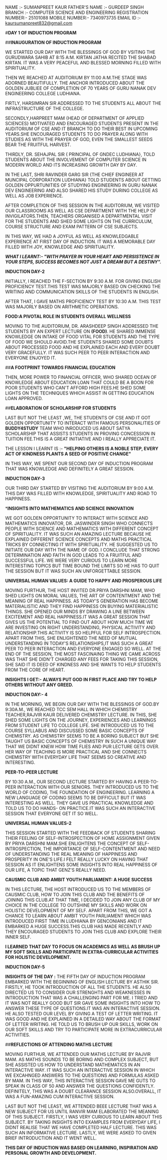 NAME :- SUMANPREET KAUR 
FATHER'S NAME :- GURDEEP SINGH 
BRANCH :- COMPUTER SCIENCE AND ENGINEERING 
REGISTRATION NUMBER:- 25101088
MOBILE NUMBER:- 7340973735
EMAIL ID :- kaursumanpreet832@gmail.com

#**DAY 1 OF INDUCTION PROGRAM**

##**INAUGURATION OF INDUCTION PROGRAM**

WE STARTED OUR DAY WITH THE BLESSINGS OF GOD BY VSITING THE GURUDWARA SAHIB AT 8:15 A:M. KIRTAN JATHA RECITED THE SHABAD KIRTAN. IT WAS A VERY PEACEFUL AND BLESSED MORNING FILLED WITH SPIRITUALITY.

THEN WE REACHED AT AUDITORIUM BY 11:00 A:M.THE STAGE WAS ADORNED BEAUTIFULLY. THE ANCHOR INTRODUCED ABOUT THE GOLDEN JUBLIEE OF COMPLETION OF 70 YEARS OF GURU NANAK DEV ENGINEERING COLLEGE LUDHIANA.

FIRTLY, HARSIMRAN SIR ADDRESSED TO THE STUDENTS ALL ABOUT THE INFRASTRUCTURE OF THE COLLEGE.

SECONDLY,HARPREET MAM {HEAD OF DEPARTMENT OF APPLIED SCIENCES} MOTIVATED AND ENCOURAGED STUDENTS PRESENT IN THE AUDITORIUM OF CSE AND IT BRANCH TO DO THEIR BEST IN UPCOMING YEARS.SHE ENCOURAGED STUDENTS TO DO PRAYER ALONG WITH STUDIES AS WITH THE PRAYER OF GOD, EVEN THE SMALLEST SEEDS BEAR THE FRUITFUL HARVEST.

THIRDLY, DR. SEHAJPAL SIR { PRINCIPAL OF GNDEC LUDHIANA}, TOLD STUDENTS ABOUT THE INVOLVEMENT OF COMPUTER SCIENCE IN MODERN WORLD AND ITS INCREASING GROWTH DAY BY DAY.

IN THE LAST, SHRI RAVINDER GARG SIR {THE CHIEF ENGINEER AT MUNCIPAL CORPORATION LUDHIANA} TOLD STUDENTS ABOUT GETTING GOLDEN OPPURTUNITIES OF STUDYING ENGINEERING IN GURU NANAK DEV ENGINEERING AND ALSO SHARED HIS STUDY DURING COLLEGE AS WELL AS JOB EXPERIENCE.

AFTER COMPLETION OF THIS SESSION IN THE AUDITORIUM, WE VISITED OUR CLASSROOMS AS WELL AS CSE DEPARTMENT WITH THE HELP OF INVIGILATORS.THEN, TEACHERS ORGANISED A DEPARTMENTAL VISIT FOR THE STUDENTS AND SHED SOME LIGHTS ON THE CURRICULUM, COURSE STRUCTURE AND EXAM PATTERN OF CSE SUBJECTS.

IN THIS WAY, WE HAD A JOYFUL AS WELL AS KNOWLEDGABLE EXPERIENCE AT FIRST DAY OF INDUCTION. IT WAS A MEMORABLE DAY FILLED WITH JOY, KNOWLEDGE AND SPIRITUALITY.

***WHAT I LEARNT:- "WITH PRAYER IN YOUR HEART AND PERSISTENCE IN YOUR STEPS, SUCCESS BECOMES NOT JUST A DREAM BUT A DESTINY".***

**INDUCTION DAY-2**

INITIALLY, I REACHED THE F-SECTION BY 9:30 A.M. FOR GIVING ENGLISH PROFICIENCY TEST.THIS TEST WAS MAJORLY BASED ON CHECKING THE WRITING AND COMMUNICATION SKILLS OF THE STUDENTS IN ENGLISH.

AFTER THAT, I GAVE MATHS PROFICIENCY TEST BY 10:30 A.M. THIS TEST WAS MAJORLY BASED ON ARITHMETIC OPERATIONS.

**FOOD:A PIVOTAL ROLE IN STUDENTS OVERALL WELLNESS**

MOVING TO THE AUDITORIUM, DR. ARASHDEEP SINGH ADDRESSED THE STUDENTS BY AN EXPERT LECTURE ON **(FOOD)**. HE SHARED IMMENSE KNOWLEDGE ON INTAKE OF FOOD VITAL FOR STUDENTS AND THE TYPE OF FOOD WE SHOULD AVOID.THE STUDENTS SHARED SOME DOUBTS ABOUT PROCESSED FOOD AND HE EXPLAINED EACH AND EVERY DOUBT VERY GRACEFULLY. IT WAS SUCH PEER TO PEER INTERACTION AND EVERYONE ENJOYED IT.


##**A FOOTPRINT TOWARDS FINANCIAL EDUCATION**


THEN, MORE POWER TO FINANCIAL OFFICER, WHO SHARED OCEAN OF KNOWLEDGE ABOUT EDUCATION LOAN THAT COULD BE A BOON FOR POOR STUDENTS WHO CAN'T AFFORD HIGH FEES.HE SHED SOME LIGHTS ON THE TECHNIQUES WHICH ASSIST IN GETTING EDUCATION LOAN APPROVED.

##**ELABORATION OF SCHOLARSHIP FOR STUDENTS**

LAST BUT NOT THE LEAST ,WE, THE STUDENTS OF CSE AND IT GOT GOLDEN OPPORTUNITY TO INTERACT WITH FAMOUS PERSONALITIES OF **BUDDY4STUDY** TEAM WHO INRODUCED US ABOUT SATYA SCHOLARSHIP THAT ASSISTS STUDENTS IN PROVING CONCESSION IN TUITION FEE.THIS IS A GREAT INITIATIVE AND I REALLY APPRECIATE IT.

THE LESSON I LEARNT IS :-
**"HELPING OTHERS IS A NOBLE STEP, EVERY ACT OF KINDNESS PLANTS A SEED OF POSITIVE CHANGE"**

IN THIS WAY, WE SPENT OUR SECOND DAY OF INDUCTION PROGRAM THAT WAS KNOWLEDGE AND DEFINITELY A GREAT SESSION.

**INDUCTION DAY-3**

OUR THIRD DAY STARTED BY VISITING THE AUDITORIUM BY 9:00 A.M. THIS DAY WAS FILLED WITH KNOWLEDGE, SPIRITUALITY AND ROAD TO HAPPINESS.

***INSIGHTS INTO MATHEMATICS AND SCIENCE INNOVATION**

WE GOT GOLDEN OPPORTUNITY TO INTERACT WITH SCIENCE AND MATHEMATICS INNOVATOR, DR. JASWINDER SINGH WHO CONNECTS PEOPLE WITH SCIENCE AND MATHEMATICS WITH DIFFERENT CONCEPT OF SPIRITUALITY.  IT WAS SUCH AN AMAZING LECTURE BECAUSE HE EXPLAINED DIFFERENT SCIENCE CONCEPTS AND MATHS PRACTICAL TRICKS BY CONNECTING IT WITH SPIRITUALITY. HE SUGGESTED US TO INITIATE OUR DAY WITH THE NAME OF GOD. I CONCLUDE THAT STRONG DETERMINATION AND FAITH IN GOD LEADS TO A FRUITFUL AND SUCCESSFUL LIFE. WE WERE VERY CURIOUS TO LEARN MORE INTERESTING TOPICS BUT TIME BOUND THE LIMITS SO HE HAS TO QUIT THE SESSION BUT IT WAS SUCH AN UNFORGETTABLE SESSION.

**UNIVERSAL HUMAN VALUES: A GUIDE TO HAPPY AND PROSPEROUS LIFE**

MOVING FURTHUR, THE HOST INVITED DR.PRIYA DARSHNI MAM, WHO SHED LIGHTS ON MORAL VALUES, THE ART OF CONTENTMENT AND THE MEANING OF REAL HAPPINESS. AS TODAY'S GENERATION HAS BECOME MATERIALISTIC AND THEY FIND HAPPINESS ON BUYING MATERIALISTIC THINGS. SHE OPENED OUR MINDS BY DRAWING A LINE BETWEEN EXCITEMENT AND REAL HAPPINESS.IT WAS A GREAT SESSION THAT GIVES US THE POTENTIAL TO FIND OUT ABOUT HOW MUCH TIME WE ARE INVESTING ON RIGHT UNDERSTANDING, PHYSICAL ACTIVITY AND RELATIONSHIP.THIS ACTIVITY IS SO HELPFUL FOR SELF INTROSPECTION. APART FROM THIS, SHE ENLIGHTENED THE NEED OF MUTUAL UNDERSTANDING IN TODAY'S RELATIONSHIPS,IT WAS SUCH A GREAT PEER TO PEER INTERACTION AND EVERYONE ENGAGED SO WELL. AT THE END OF THE SESSION, THE MOST FASCINAING THING WE CAME ACROSS WAS THAT SHE DIDN'T CHARGED ANY FEES FOR TAKING THIS SESSION, SHE SAID IT IS DEED OF KINDNESS AND SHE WANTS TO HELP STUDENTS FROM THE CORE OF HEART.

**INSIGHTS I GET:-**
**ALWAYS PUT GOD IN FIRST PLACE AND TRY TO HELP OTHERS WITHOUT ANY GREED.**

**INDUCTION DAY:- 4**

IN THE MORNING, WE BEGIN OUR DAY WITH THE BLESSINGS OF GOD.BY 9:30A.M., WE REACHED TCC SEM HALL IN WHICH CHEMISTRY TEACHER,RAJVIR KAUR DELIVERED CHEMISTRY LECTURE.
IN THIS, SHE SHED SOME LIGHTS ON THE JOURNEY, EXPERIENCES AND LEARNINGS FROM STUDENT LIFE TO COLLEGE LIFE. SHE INTRODUCED US TO THE COURSE SYLLABUS AND DISCUSSED SOME BASIC CONCEPTS OF CHEMISTRY. AS CHEMISTRY SEEMS TO BE A BORING SUBJECT BUT SHE TAUGHT US BASIC CONCEPTS OF CHEMISTRY IN SUCH A UNIQUE WAY THAT WE DIDNT KNEW HOW TIME FLIES AND PUR LECTURE GETS OVER. HER WAY OF TEACHING IS MORE PRACTICAL AND SHE CONNECTS CHEMISTRY WITH EVERYDAY LIFE THAT SEEMS SO CREATIVE AND INTERESTING.

**PEER-TO-PEER LECTURE**

BY 10:30 A.M., OUR SECOND LECTURE STARTED BY HAVING A PEER-TO-PEER INTERACTION WITH OUR SENIORS. THEY INTRODUCED US TO THE WORLD OF CODING, THE FOUNDATION OF ENGINEERING. LEARNING A NEW LANGUAGE OF CODING SEEMS TO BE DIFFICULT BUT IT WAS INTERESTING AS WELL. THEY GAVE US PRACTICAL KNOWLEDGE AND TOLD US TO DO HANDS- ON PRACTICE.IT WAS SUCH AN INTERACTIVE SESSION THAT EVERYONE GET IT SO WELL.


**UNIVERSAL HUMAN VALUES-2**

THIS SESSION STARTED WITH THE FEEDBACK OF STUDENTS SHARING THEIR FEELING OF SELF-INTROSPECTION OF HOME ASSIGNMENT GIVEN BY PRIYA DARSHNI MAM.SHE ENLIGHTENS THE CONCEPT OF SELF- INTROSPECTION, THE IMPORTANCE OF SELF-CONTENTMENT AND NEED OF UNDERSTANDING THE REAL MEANING OF HAPPINESS AND PROSPERITY IN ONE'S LIFE.I FELT REALLY LUCKY  ON HAVING THAT SESSION AS IT ENLIGHTENS SOME INSIGHTS INTO REAL HAPPINESS OF OUR LIFE, A TOPIC THAT GENZ'S REALLY NEED.


**CAUSMIC CLUB AND AMBIT YOUTH PARLIAMENT: A HUGE SUCCESS**

IN THIS LECTURE, THE HOST INTRODUCED US TO THE MEMBERS OF CAUSMIC CLUB, HOW TO JOIN THIS CLUB AND THE BENEFITS OF JOINING THIS CLUB.AT THAT TIME, I DECIDED TO JOIN ANY CLUB OF MY CHOICE IN THE COLLEGE TO OUTSHINE MY SKILLS AND WORK ON HOLISTIC DEVELOPMENT OF MY SELF.
APART FROM THIS, WE GOT A CHANCE TO LEARN ABOUT AMBIT YOUTH PARLIAMENT WHICH WAS INTRODUCED FIRST TIME IN LUDHIANA BY GENCONIANS AND IT EMBARKED A HUGE SUCCESS.THIS CLUB HAS MADE RECENTLY AND THEY ENCOURAGED STUDENTS TO JOIN THIS CLUB AND EXPLORE THEIR INNER SELF.

**I LEARNED THAT DAY TO FOCUS ON ACADEMICS AS WELL AS BRUSH UP MY SOFT SKILLS AND PARTICIPATE IN EXTRA-CURRICULAR ACTIVITIES FOR HOLISTIC DEVELOPMENT.**

**INDUCTION DAY-5**

**INSIGHTS OF THE DAY :**
THE FIFTH DAY OF INDUCTION PROGRAM EMBARKED WITH THE BEGINNING OF ENGLISH LECTURE BY ASTHIK SIR. FIRSTLY, HE TOOK INTRODUCTION OF ALL THE STUDENTS. HE ALSO DIRECTED US TO CONSIDER OUR STRENGHTS AND WEAKNESSES IN INTRODUCTION THAT WAS A CHALLENGING PART FOR ME. I TRIED AND IT WAS NOT REALLY GOOD BUT SIR GAVE SOME INSIGHTS INTO HOW TO ANSWER THESE TYPE OF QUESTIONS.IT WAS AN INTERACTIVE SESSION. HE ALSO TESTED OUR LEVEL BY GIVING A TEST OF LETTER WRITING. IT WAS GOOD AND HE EXPLAINED IN A DETAILED WAY ABOUT THE FORMAT OF LETTER WRITING. HE TOLD US TO BRUSH UP OUR SKILLS, WORK ON OUR SOFT SKILLS AND TRY TO PARTICIPATE MORE IN EXTRACURRICULAR ACTIVITIES.

##**REFLECTIONS OF ATTENDING MATHS LECTURE**

MOVING FURTHUR, WE ATTENDED OUR MATHS LECTURE BY RAJVIR MAM. AS MATHS SOUNDS TO BE BORING AND COMPLEX SUBJECT, BUT SHE ASSISTED US HOW TO UNDERSTAND MATHEMATICS IN AN INTERACTIVE WAY. IT WAS SUCH AN INTERACTIVE SESSION IN WHICH WE EXCAHNGED ANSWERS TO THE QUESTIONS AND FORMULAS ASKED BY MAM. IN THIS WAY, THIS INTERACTIVE SESSION GAVE ME GUTS TO SPEAK IN CLASS OF 50 AND ANSWER THE QUESTIONS CONFIDENTLY. DEFINITELY, THIS WAS A DOUBT CLEARANCE SESSION ALSO.OVERALL, IT WAS A FUN-AMAZING CUM INTERACTIVE SESSION.

LAST BUT NOT THE LEAST, WE ATTENDED BEEE LECTURE THAT WAS A NEW SUBJECT FOR US UNTIL RANVIR MAM ELABORATED THE MEANING OF THIS SUBJECT. FIRSTLY, I WAS VERY CURIOUS TO LEARN ABOUT THIS SUBJECT. BY TAKING INSIGHTS INTO EXAMPLES FROM EVERYDAY LIFE, I DIDNT REALISE THAT WE HAVE COMPLETED HALF LECTURE. THIS WAS SUCH AN INFORMATIVE LECTURE. LASTLY, WE WERE ASKED TO GIVEN BRIEF INTRODUCTION AND IT WENT WELL.

**THIS DAY OF INDUCTION WAS BASED ON LEARNING, INSPIRATION AND PERSONAL GROWTH AND DEVELOPMENT.**


